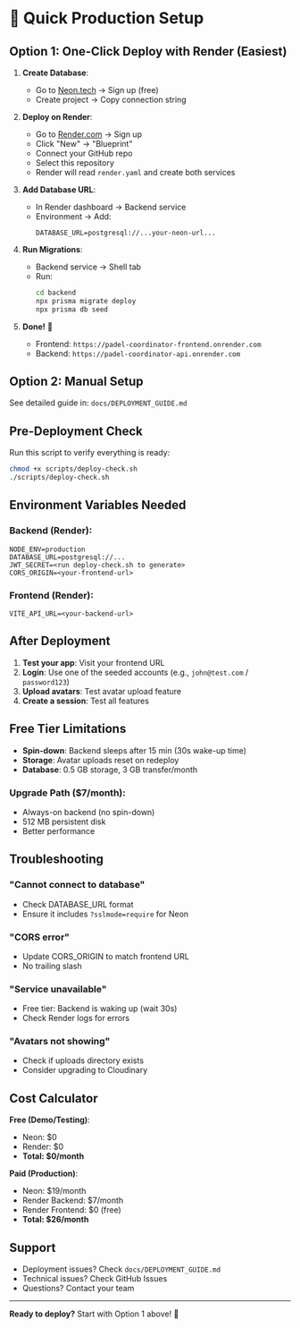 # 🚀 Quick Production Setup

## Option 1: One-Click Deploy with Render (Easiest)

1. **Create Database**:
   - Go to [Neon.tech](https://neon.tech) → Sign up (free)
   - Create project → Copy connection string

2. **Deploy on Render**:
   - Go to [Render.com](https://render.com) → Sign up
   - Click "New" → "Blueprint"
   - Connect your GitHub repo
   - Select this repository
   - Render will read `render.yaml` and create both services

3. **Add Database URL**:
   - In Render dashboard → Backend service
   - Environment → Add:
     ```
     DATABASE_URL=postgresql://...your-neon-url...
     ```

4. **Run Migrations**:
   - Backend service → Shell tab
   - Run:
     ```bash
     cd backend
     npx prisma migrate deploy
     npx prisma db seed
     ```

5. **Done!** 🎉
   - Frontend: `https://padel-coordinator-frontend.onrender.com`
   - Backend: `https://padel-coordinator-api.onrender.com`

## Option 2: Manual Setup

See detailed guide in: `docs/DEPLOYMENT_GUIDE.md`

## Pre-Deployment Check

Run this script to verify everything is ready:

```bash
chmod +x scripts/deploy-check.sh
./scripts/deploy-check.sh
```

## Environment Variables Needed

### Backend (Render):
```env
NODE_ENV=production
DATABASE_URL=postgresql://...
JWT_SECRET=<run deploy-check.sh to generate>
CORS_ORIGIN=<your-frontend-url>
```

### Frontend (Render):
```env
VITE_API_URL=<your-backend-url>
```

## After Deployment

1. **Test your app**: Visit your frontend URL
2. **Login**: Use one of the seeded accounts (e.g., `john@test.com` / `password123`)
3. **Upload avatars**: Test avatar upload feature
4. **Create a session**: Test all features

## Free Tier Limitations

- **Spin-down**: Backend sleeps after 15 min (30s wake-up time)
- **Storage**: Avatar uploads reset on redeploy
- **Database**: 0.5 GB storage, 3 GB transfer/month

### Upgrade Path ($7/month):
- Always-on backend (no spin-down)
- 512 MB persistent disk
- Better performance

## Troubleshooting

### "Cannot connect to database"
- Check DATABASE_URL format
- Ensure it includes `?sslmode=require` for Neon

### "CORS error"
- Update CORS_ORIGIN to match frontend URL
- No trailing slash

### "Service unavailable"
- Free tier: Backend is waking up (wait 30s)
- Check Render logs for errors

### "Avatars not showing"
- Check if uploads directory exists
- Consider upgrading to Cloudinary

## Cost Calculator

**Free (Demo/Testing)**:
- Neon: $0
- Render: $0
- **Total: $0/month**

**Paid (Production)**:
- Neon: $19/month
- Render Backend: $7/month
- Render Frontend: $0 (free)
- **Total: $26/month**

## Support

- Deployment issues? Check `docs/DEPLOYMENT_GUIDE.md`
- Technical issues? Check GitHub Issues
- Questions? Contact your team

---

**Ready to deploy?** Start with Option 1 above! 🚀

